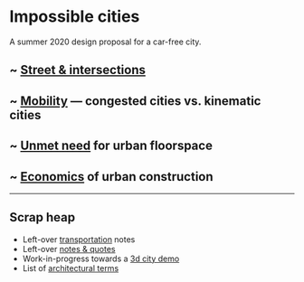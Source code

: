 
# Impossible cities

A summer 2020 design proposal for a car-free city.

## ~ [Street & intersections](streets) 
## ~ [Mobility](kinematic) &mdash; congested cities vs. kinematic cities 
## ~ [Unmet need](need) for urban floorspace
## ~ [Economics](economics) of urban construction

---------
## Scrap heap

  * Left-over [transportation](transportation) notes
  * Left-over [notes & quotes](remainder)
  * Work-in-progress towards a [3d city demo](demo)
  * List of [architectural terms](architecture)

